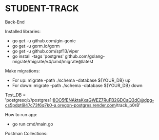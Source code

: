 # STUDENT-TRACK
Back-End

Installed libraries:
* go get -u github.com/gin-gonic
* go get -u gorm.io/gorm
* go get -u github.com/spf13/viper
* go install -tags 'postgres' github.com/golang-migrate/migrate/v4/cmd/migrate@latest

Make migrations: 
* For up: migrate -path ./schema -database ${YOUR_DB} up
* For down: migrate -path ./schema -database ${YOUR_DB} down

Test_DB =  'postgresql://postgres1:8OO5fENAktaKxaGWEZ7RuFB2GDCaQ3dC@dpg-cs5pdpt6l47c73f6q7k0-a.oregon-postgres.render.com/track_p0r8'

How to run app:
* go run cmd/main.go

Postman Collections: 

